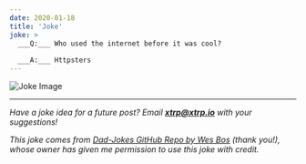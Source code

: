 ```yaml
---
date: 2020-01-18
title: 'Joke'
joke: >
  ___Q:___ Who used the internet before it was cool?
  
  ___A:___ Httpsters
---
```


![Joke Image](https://private.xtrp.io/projects/DailyDeveloperJokes/public_image_server/images/5e12598468df3.png)

---
*Have a joke idea for a future post? Email ___[xtrp@xtrp.io](mailto:xtrp@xtrp.io)___ with your suggestions!*

*This joke comes from [Dad-Jokes GitHub Repo by Wes Bos](https://github.com/wesbos/dad-jokes) (thank you!), whose owner has given me permission to use this joke with credit.*

<!-- 
Joke text:
___Q:___ Who used the internet before it was cool?

___A:___ Httpsters
 -->


